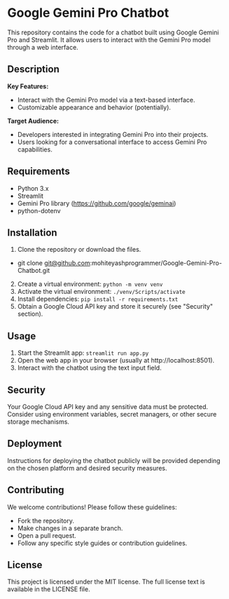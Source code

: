 # Google Gemini Pro Chatbot

This repository contains the code for a chatbot built using Google Gemini Pro and Streamlit. It allows users to interact with the Gemini Pro model through a web interface.

## Description

**Key Features:**

- Interact with the Gemini Pro model via a text-based interface.
- Customizable appearance and behavior (potentially).

**Target Audience:**

- Developers interested in integrating Gemini Pro into their projects.
- Users looking for a conversational interface to access Gemini Pro capabilities.

## Requirements

- Python 3.x
- Streamlit
- Gemini Pro library (https://github.com/google/geminai)
- python-dotenv

## Installation

1. Clone the repository or download the files.
- git clone git@github.com:mohiteyashprogrammer/Google-Gemini-Pro-Chatbot.git
2. Create a virtual environment: `python -m venv venv`
3. Activate the virtual environment: `./venv/Scripts/activate`
4. Install dependencies: `pip install -r requirements.txt`
5. Obtain a Google Cloud API key and store it securely (see "Security" section).

## Usage

1. Start the Streamlit app: `streamlit run app.py`
2. Open the web app in your browser (usually at http://localhost:8501).
3. Interact with the chatbot using the text input field.

## Security

Your Google Cloud API key and any sensitive data must be protected. Consider using environment variables, secret managers, or other secure storage mechanisms.

## Deployment

Instructions for deploying the chatbot publicly will be provided depending on the chosen platform and desired security measures.


## Contributing

We welcome contributions! Please follow these guidelines:

- Fork the repository.
- Make changes in a separate branch.
- Open a pull request.
- Follow any specific style guides or contribution guidelines.

## License

This project is licensed under the MIT license. The full license text is available in the LICENSE file.


